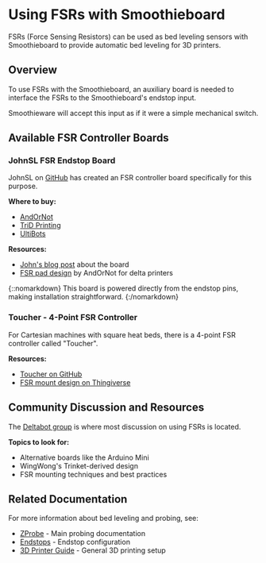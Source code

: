 # Using FSRs with Smoothieboard

FSRs (Force Sensing Resistors) can be used as bed leveling sensors with Smoothieboard to provide automatic bed leveling for 3D printers.

## Overview

To use FSRs with the Smoothieboard, an auxiliary board is needed to interface the FSRs to the Smoothieboard's endstop input.

Smoothieware will accept this input as if it were a simple mechanical switch.

## Available FSR Controller Boards

### JohnSL FSR Endstop Board

JohnSL on [GitHub](https://github.com/JohnSL/FSR_Endstop) has created an FSR controller board specifically for this purpose.

**Where to buy:**

- [AndOrNot](http://www.andornot.co.uk/product/fsr-controller)
- [TriD Printing](http://www.tridprinting.com/Electronics/#3D-Printer-FSR)
- [UltiBots](http://www.ultibots.com/fsr-leveling)

**Resources:**

- [John's blog post](http://trains.socha.com/2014/05/auto-adjust-fsr-end-stop-detector.html) about the board
- [FSR pad design](http://www.andornot.co.uk/fsr-leveling/) by AndOrNot for delta printers

{::nomarkdown}
<sl-alert variant="neutral" open>
  <sl-icon slot="icon" name="info-circle"></sl-icon>
  This board is powered directly from the endstop pins, making installation straightforward.
</sl-alert>
{:/nomarkdown}

### Toucher - 4-Point FSR Controller

For Cartesian machines with square heat beds, there is a 4-point FSR controller called "Toucher".

**Resources:**

- [Toucher on GitHub](https://github.com/random-builder/toucher)
- [FSR mount design on Thingiverse](https://www.thingiverse.com/thing:2461845)

## Community Discussion and Resources

The [Deltabot group](https://groups.google.com/forum/#!searchin/deltabot/fsr) is where most discussion on using FSRs is located.

**Topics to look for:**

- Alternative boards like the Arduino Mini
- WingWong's Trinket-derived design
- FSR mounting techniques and best practices

## Related Documentation

For more information about bed leveling and probing, see:

- [ZProbe](zprobe) - Main probing documentation
- [Endstops](endstops) - Endstop configuration
- [3D Printer Guide](3d-printer-guide) - General 3D printing setup

